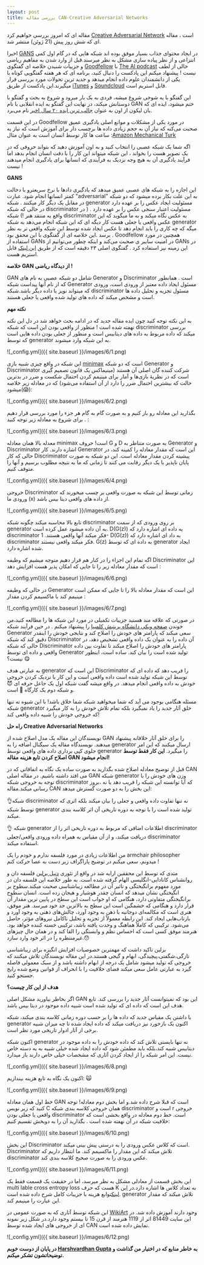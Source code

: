 ```yaml
---
layout: post
title: بررسی مقاله CAN-Creative Adversarial Networks 
---
```

مقاله ای که امروز بررسی خواهیم کرد [Creative Adversarial Network](https://arxiv.org/abs/1706.07068) است ، مقاله ای که شش روز پیش (21 ژوئن) منتشر شد.

اخیرا  [GANS](https://arxiv.org/abs/1406.2661) در ایجاد محتوای جذاب بسیار موفق بوده اند شبکه هایی که در گام اول کمی انتزاعی و از نظر پیاده سازی مشکل به نظر میرسند.قبل از وارد شدن به مفاهیم ریاضی و جزییات شنیدن خلاصه ای گفتگوی [Goodfellow](https://scholar.google.ca/citations?user=iYN86KEAAAAJ) با [The AI podcast](https://blogs.nvidia.com/blog/2017/06/08/ai-podcast-an-argument-in-a-bar-led-to-the-generative-adversarial-networks-revolutionizing-deep-learning/) خالی از لطف نیست ! پیشنهاد میکنم این پادکست را دنبال کنید، برنامه ای که هر هفته گفتگویی کوتاه با یکی از دانشمندان علوم داده انجام میدهد و جدید ترین تحولات مورد بررسی قرار میگیرند.این پادکست از طریق [iTunes](https://itunes.apple.com/us/podcast/the-ai-podcast/id1186480811?mt=2&adbsc=social_20161220_68874946&adbid=811257941365882882&adbpl=tw&adbpr=61559439) و  [Soundcloud](https://soundcloud.com/theaipodcast) قابل استریم است.

این گفتگو با یه شوخی شروع میشه، فردی به یک بار میرود و شروع به بحث و گفتگو با دوستانش میکند، در نهایت این گفتگو به ایده انقلابی با نام GAN ختم میشود، ایده ای که یان لیکون از اون به عنوان [جالب ترین ایده ۲۰ سال اخیر](https://www.youtube.com/watch?v=IbjF5VjniVE
) نام می‌برد.

در این قسمت Goodfellow در مورد یکی از مشکلات و موانع اصلی یادگیری عمیق صحبت می‌کنه که نیاز آن به حجم زیادی داده ها برچسب دار برای آموزش است که نیاز به ساعت ها کار توسط انسان است به عنوان مثال :[Amazon Mechanical Turk](https://www.mturk.com/mturk/welcome?con=&dom=pscau&src=syndication)


اگه شما یک شبکه عصبی را انتخاب کنید و به اون آموزش دهید که بتواند حروفی که در یک تصویر هست را بخواند ، این شبکه میتواند این کار را با دقت انسان انجام بدهد اما فرآیند یادگیری آن به هیچ وجه نزدیک به فرآیندی که انسانها برای یادگیری انجام میدهند نیست !

**GANS** 

این اجازه را به شبکه های عصبی عمیق میدهد که یادگیری دادها با نرخ سریعترو با دخالت کمتر انسانها انجام شود.
عبارت "adversarial" به این علت بکار برده میشود که دو شبکه در مقابل یک دیگر کار میکنند . شبکه generator مسئولیت ایجاد عکس را بر عهده دارد در حالی که شبکه discriminator مسئولیت اعتبار سنجی عکس را بر عهده دارد . ( در واقع یه منتقد هنر !) شبکه discriminator به عکس نگاه میکند و به ما میگوید که این عکس واقعی یا جعلی هست کار دیگه ای که این شبکه انجام می‌دهد به شبکه generator میگه که چه کاری را باید انجام دهد تا عکس ایجاد شده توسط این شبکه واقعی تر به نظر برسد .این خلاصه ای از گفتگوی با این محقق بود . Goodfellow همچنین در مورد استفاده از GANs در امنیت سایبر ی صحبت می‌کند و اینکه چطور می‌توانیم از GANs در این زمینه نیز استفاده کرد .
گفتگوی اصلی ۲۳ دقیقه است که از طریق [این لینک](https://m.soundcloud.com/theaipodcast/what-are-generative-adversarial-networks-ian-goodfellow-explains) قابل استریم هست.

**خلاصه GAN از دیدگاه ریاضی !**

GAN شامل دو شبکه عصبی به نام های Generator و Discriminator است . همانطور که از نام آنها پیداست شبکه Generator  مسئول ایجاد داده معتبر از ورودی است، ورودی که میتواند نویز یا داده دیگر باشد.شبکه discriminator  مسئول تجزیه و تحلیل داده ها است و مشخص میکند که داده های تولید شده واقعی یا جعلی هستند.

**نکته مهم** 

به این نکته توجه کنید چون ایده مقاله جدید که در ادامه بحث خواهد شد در دل این نکته نهفته شده است ! منظور از واقعی بودن این است که شبکه discriminator  بررسی میکند که داده مربوط به داده های دیتابیس است و منظور از جعلی بودن داده هایی است که توسط generator به این شبکه وارد میشوند.

![_config.yml]({{ site.baseurl }}/images/6/1.png)
 
این شبکه در واقع چیزی شبیه بازی [minimax](https://en.wikipedia.org/wiki/Minimax_theorem) است که دو شبکه Generator  و Discriminator شرکت کننده گان اصلی آن هستند (مینیماکس یک قانون تصمیم گیری است که در نظریهٔ بازی‌ها و آمار برای مینیمم کردن احتمال شکست و ضرر در بدترین حالت که بیشترین احتمال ضرر را دارد از آن استفاده می‌شود) که در معادله زیر خلاصه میشود(😱):

  ![_config.yml]({{ site.baseurl }}/images/6/2.png)

بگذارید این معادله رو باز کنیم و به صورت گام به گام هر جزء را مورد بررسی قرار دهیم . برای شروع به معادله زیر توجه کنید :

![_config.yml]({{ site.baseurl }}/images/6/3.png)

معدله بالا همان معادله minimax  است! حروف G  و D به صورت متناظر به Generator و Discriminator  اشاره دارند. کار Generator این است که مقدار معادله را کمینه کند، در حالی که کار Discriminator پیشینه کردن مقدار معادله است. این دو شبکه به صورت پایان ناپذیر با یک دیگر رقابت می کنند تا زمانی که ما به نتیجه مطلوب برسیم و آنها را متوقف کنیم. 

![_config.yml]({{ site.baseurl }}/images/6/4.png)

خروجی Discriminator  زمانی توسط این شبکه به صورت واقعی بر چسب میخورند که ورودی ما (x)  از داده های واقعی دیتا بیس باشد.

![_config.yml]({{ site.baseurl }}/images/6/5.png)

تابع بالا محاسبه میکند چگونه شبکه discriminator  بر روی ورودی که از سمت generator به آن داده میشود عمل کرده است. D(G(z)) یه داده ای اشاره دارد که discriminator  فکر میکند آنها واقعی هستند. 1- D(G(z)) به داد ای اشاره دارد که discriminator فکر میکند واقعی نیستند. G(z) به داده ای که توسط generator ایجاد شده اشاره دارد.

اگه تمام این اجزاء را در کنار هم قرار دهیم متوجه میشیم که وظیفه Discriminator  این است که مقدار معادله زیر را تا جایی که امکان پذیر هست افزایش دهد :

![_config.yml]({{ site.baseurl }}/images/6/6.png)

در حالی که وظیفه Generator این است که  مقدار معادله بالا را تا جایی که ممکن است مینیمم کند با ماکسیمم کردن مقدار :

![_config.yml]({{ site.baseurl }}/images/6/7.png)

در صورتی که علاقه مند هستید جزییات تکمیلی در مورد این شبکه ها را مطالعه کنید،من خوندن [صفحه ویکی دانشگاه بریتیش کلمبیا](http://wiki.ubc.ca/Course:CPSC522/Generative_Adversarial_Networks) را پیشنهاد میکنم . در حین فرآیند شبکه Generator  سعی میکند که پارامتر های خودش را اصلاح کند و نتایجی خودش را اینقدر دقیق کند که شبکه Discriminator  آن داده را به عنوان یک داده واقعی تشخیص دهد، در حالی که شبکه Discriminator  پارامتر های خودش را اصلاح میکند تا تفاوت بین داده واقعی و داده ای توسط Generator  تولید شده است را بیان کند. ساده است، اینطور نیست؟ 😋

به عبارتی هدف generator  این است که Discriminator  را فریب دهد که داده ای که توسط این شبکه تولید شده است داده واقعی است و این کار با نزدیک کردن خروجی خودش به داده واقعی انجام میدهد. در واقع میشه گفت شبکه اول یک جاعل حرفه ای 😈 و شبکه دوم یک کارگاه 👮 است.

مسئله هنگامی بوجود می آید که شما میخواهید شبکه شما خلاق باشد! با این شیوه نه تنها شبکه generator  خلق آثار جدید را یاد نمیگیرد بلکه تمام تلاش خودش را به کار میگیرد که خروجی خودش را شبیه داده واقعی کند!

**راه حل Creative Adversarial Networks**

نویسندگان این مقاله یک مدل اصلاح شده از GAN را برای خلق آثار خلاقانه پیشنهاد میدهند. نویسندگاه مقاله یک سیگنال اضافه را به generator  ارسال میکنند که این امر جلوی کپی برداری داده های واقعی توسط generator  را میگیرد. **این کار فقط توسط اصلاح کردن تابع هزینه مقاله GAN انجام میشود!**

قبل از توضیح معادله اصلاح شده بگذارید به صورت ساده یک نگاه به اتفاقاتی که در CAN می افتد داشته باشیم. در مقاله اصلی GAN شبکه generator  وزن های خودش را با توجه به خروجی شبکه discriminator که آیا توانسته این شبکه را فریب دهد یا نه ،بروز رسانی میکند.مقاله CAN  این بخش را به دو صورت گسترش میدهد:

👌شبکه discriminator نه تنها تفاوت داده واقعی و جعلی را بیان میکند بلکه اثری که توسط شبکه generator تولید شده است را با توجه به دوره تاریخی آن اثر کلاسه بندی میکند.

👌 شبکه generator  اطلاعات اضافی که مربوط به دوره تاریخی اثر را از discriminator دریافت میکند، و از آن مقیاس به همراه  داده ورودی واقعی/جعلی discriminator استفاده میکند.

من اطلاعات زیادی در مورد فلسفه ندارم و خودم را یک armchair philosopher میدونم، سعی میکنم در توضیح پاراگراف زیر دست به عصا حرکت کنم !

متدی که توسط این محققین ارایه شد در واقع از تئوری [دنیل برلین](https://en.wikipedia.org/wiki/Daniel_Berlyne) فلسفه دان و روانشناس کانادایی-انگلیسی الهام گرفته شده است. به طور خلاصه این فلسفه دان در مورد مفهوم برانگیختگی و تاثیر آن در مطالعه زیباشناسی صحبت میکند.سطوح بر انگیختگی نشان میدهد که انسان چقدر هوشیار و هیجان زده است. انسان سطوح برانگیختگی متفاوتی دارد، هنگامی که او خواب است این سطح در پایین ترین مقدار آن قرار دارد و هنگامی که خشمگین است این سطح به بالاترین حد خود میرسد. هنر موفق، هنری است که مکالمه‌ای دوجانبه با ذهن به وجود آورد، چالش‌های ذهنی به وجود آورد و بازتاب‌هایی ایجاد کند. این رابطه معمولاً از تجزیه و تحلیل ناکامل نیروهای مؤثر، حاصل می‌شود. ترکیبی که کاملاً هماهنگ و وحدت یافته باشد، ترکیبی خسته کننده خواهد بود. هنرمند موفق کسی است که احساس نظم و وابستگی را القا کند و در همان حال چیزهای غیرمنتظره را در اثر خود وارد سازد.😯

برلین تاکید داشت که مهمترین خصوصیات افزایش انگیزه برای زیباشناسی تازگی،شگفتی،پیچیدگی، ابهام و گیجی هستند.در این مقاله نویسندگان تلاش میکنند  که خروجی که تولید میشود شامل یک درجه از ابهام  داشته باشد و از سبک معمولی فاصله گیرد به عبارتی عامل سعی میکند فضای خلاقیت را با انحراف از قوانین وضع شده رایج جستجو کنید.

**هدف از این کار چیست؟**

اگر بخاطر بیاورید مشکل اصلی GAN این بود که نمیتوانست آثار جدید را بررسی کند. تابع هدف این است که داده ای که تولید شده است شبیه داده موجود در دیتا بیس باشد.

با داشتن یک مقیاس جدید که داده ها را بر حسب دوره زمانی کلاسه بندی میکند، شبکه generator  اکنون یک بازخورد نیز دریافت میکند که داده ایجاد شده تا چه میزان شبیه برخی از آثار ادوار تاریخی مورد نظر است.

اکنون شبکه generator  نه تنها بایستی تلاش کند که داده خودش را به داده موجود در دیتابیس شبیه کند،بلکه باید مطمئن شود که داده ایجاد شده خیلی شبیه به یه دسته خاص نیست. این امر شبکه را از ایجاد کردن آثاری که مشخصات خیلی خاص دارند باز میدارد.

![_config.yml]({{ site.baseurl }}/images/6/8.png)

اکنون یک نگاه به تابع هزینه بیندازیم: 🙀

![_config.yml]({{ site.baseurl }}/images/6/9.png)


خط اول همان معادله GAN است که قبلا شرح داده شد.و اما بخش دوم معادله! توجه کنید که زیر نویس C همان خروجی کلاسه بندی شبکه  discriminator است و r  خروجی واقعی یا جعلی بودن discriminator است. خط دوم معادله در واقع بخشی است که خلافیت شبکه در آن نهفته شده است . بگذارید آن را به دوبخش تقسیم کنیم: 

![_config.yml]({{ site.baseurl }}/images/6/10.png)
 
این بخش Discriminator  است که کلاس عکس ورودی را به درستی پیش بینی میکند. Discriminator  تلاش میکند که این مقدار را ماکسیمم کند. ما انتظار داریم که discriminator  عکس ورودی را به صورت صحیح کلاسه بندی کند. 

![_config.yml]({{ site.baseurl }}/images/6/11.png) 

این بخش قسمت از معادلی مشکل به نظر میرسد، اما در حقیقت یک قسمت فقط یک multi lable cross entropy loss هست که حرف K به تعداد کلاس ها اشاره دارد.در [این لینک](http://christopher5106.github.io/deep/learning/2016/09/16/about-loss-functions-multinomial-logistic-logarithm-cross-entropy-square-errors-euclidian-absolute-frobenius-hinge.html)توابع هزینه با جزییات کامل شرح داده شده است. generator  تلاش میکند که مقدار این عبارت را مینیمم کند. 

این شبکه توسط آثاری که به صورت عمومی در [WikiArt](https://www.wikiart.org/) وجود دارند آموزش داده شد. در این سایت 81449 اثر از 1119 هنرمند از قرن 15 تا بیستم وجود دارد.در شکل زیر نمونه ای از خروجی های ایجاد شده توسط CAN نمایش داده شده است.

![_config.yml]({{ site.baseurl }}/images/6/12.png)

**در پایان از دوست خوبم [Harshvardhan Gupta](https://twitter.com/hackernoon) به خاطر منابع که در اختیار من گذاشت و توضیحاتشون تشکر میکنم.**
